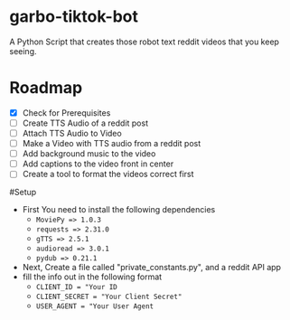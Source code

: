 # garbo-tiktok-bot

A Python Script that creates those robot text reddit videos that you keep seeing.

# Roadmap

- [x] Check for Prerequisites
- [ ] Create TTS Audio of a reddit post
- [ ] Attach TTS Audio to Video
- [ ] Make a Video with TTS audio from a reddit post
- [ ] Add background music to the video
- [ ] Add captions to the video front in center
- [ ] Create a tool to format the videos correct first

#Setup

- First You need to install the following dependencies
  - `MoviePy => 1.0.3`
  - `requests => 2.31.0`
  - `gTTS => 2.5.1`
  - `audioread => 3.0.1`
  - `pydub => 0.21.1`
- Next, Create a file called "private_constants.py", and a reddit API app
- fill the info out in the following format
  - `CLIENT_ID = "Your ID`
  - `CLIENT_SECRET = "Your Client Secret"`
  - `USER_AGENT = "Your User Agent`
